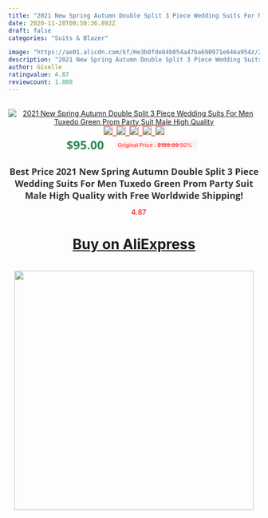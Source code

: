 ```yaml
---
title: "2021 New Spring Autumn Double Split 3 Piece Wedding Suits For Men Tuxedo Green Prom Party Suit Male High Quality"
date: 2020-11-28T08:50:36.892Z
draft: false
categories: "Suits & Blazer"

image: "https://ae01.alicdn.com/kf/He3b0fde84b054a47ba690971e646a954z/2021-New-Spring-Autumn-Double-Split-3-Piece-Wedding-Suits-For-Men-Tuxedo-Green-Prom-Party.jpg"
description: "2021 New Spring Autumn Double Split 3 Piece Wedding Suits For Men Tuxedo Green Prom Party Suit Male High Quality"
author: Giselle
ratingvalue: 4.87
reviewcount: 1.888
---
```

<br>
<div style="text-align: center;">
<a href="https://s.click.aliexpress.com/e/_9R5hYv" target="_blank" rel="nofollow noopener noreferrer"><img alt="2021 New Spring Autumn Double Split 3 Piece Wedding Suits For Men Tuxedo Green Prom Party Suit Male High Quality" class="magnifier-image" src="https://ae01.alicdn.com/kf/He3b0fde84b054a47ba690971e646a954z/2021-New-Spring-Autumn-Double-Split-3-Piece-Wedding-Suits-For-Men-Tuxedo-Green-Prom-Party.jpg_640x640.jpg">
<br>
<img style="border:1px solid salmon" src="https://ae01.alicdn.com/kf/He3b0fde84b054a47ba690971e646a954z/2021-New-Spring-Autumn-Double-Split-3-Piece-Wedding-Suits-For-Men-Tuxedo-Green-Prom-Party.jpg_120x120.jpg">&nbsp;&nbsp;<img style="border:1px solid salmon" src="https://ae01.alicdn.com/kf/Hfc8849b30edf4ea6b86d292c48d8e515J/2021-New-Spring-Autumn-Double-Split-3-Piece-Wedding-Suits-For-Men-Tuxedo-Green-Prom-Party.jpg_120x120.jpg">&nbsp;&nbsp;<img style="border:1px solid salmon" src="https://ae01.alicdn.com/kf/Hf85960c09eaf4e38b894b74997fd05bar/2021-New-Spring-Autumn-Double-Split-3-Piece-Wedding-Suits-For-Men-Tuxedo-Green-Prom-Party.jpg_120x120.jpg">&nbsp;&nbsp;<img style="border:1px solid salmon" src="https://ae01.alicdn.com/kf/H9eea241a9341476abaae53a44fd4586b0/2021-New-Spring-Autumn-Double-Split-3-Piece-Wedding-Suits-For-Men-Tuxedo-Green-Prom-Party.jpg_120x120.jpg">&nbsp;&nbsp;<img style="border:1px solid salmon" src="https://ae01.alicdn.com/kf/H95e4d689f65b4ac0b4f1828a8be4cab62/2021-New-Spring-Autumn-Double-Split-3-Piece-Wedding-Suits-For-Men-Tuxedo-Green-Prom-Party.jpg_120x120.jpg"></a></div><br0>
<div style="text-align: center;"><span style="background-color: white; border: 0px; box-sizing: border-box; color: seagreen; display: inline-block; font-family: &quot;open sans&quot; , &quot;arial&quot; , &quot;helvetica&quot; , sans-serif , &quot;heiti&quot;; font-size: 24px; font-stretch: inherit; font-weight: 700; line-height: inherit; margin: 0px 10px 0px 0px; padding: 0px; vertical-align: middle;">$95.00 </span>
<span style="background: rgb(255 , 241 , 241); border-radius: 3px; border: 0px; box-sizing: border-box; color: #ff4747; display: inline-block; font-family: inherit; font-size: 12px; font-stretch: inherit; font-style: inherit; font-variant: inherit; font-weight: 600; line-height: inherit; margin: 0px; padding: 2px 5px; transform: scale(0.9); vertical-align: middle;">Original Price : <b style="text-decoration: line-through;">$189.99 </b> 50%&nbsp;&nbsp;</span></div>
<h1 style="color: #333333; display: inline-block; font-family: &quot;open sans&quot; , &quot;arial&quot; , &quot;helvetica&quot; , sans-serif , &quot;heiti&quot;; font-size: 18px; font-stretch: inherit; font-weight: 700; text-align: center;">Best Price 2021 New Spring Autumn Double Split 3 Piece Wedding Suits For Men Tuxedo Green Prom Party Suit Male High Quality with Free Worldwide Shipping!</h1>
<div style="color: #ff4747; text-align: center;">
<img src="https://4.bp.blogspot.com/-M0ZcTcb-5uY/XleCXlxnR4I/AAAAAAAAAEc/OrjgMkXV1oMQFaCRZj5HQwOCBcu3w1FegCPcBGAYYCw/s1600/star.png" style="height: 15px;">&nbsp;<b>4.87</b></div>
<div class="button_cont" align="center"><a class="buynow_a" href="https://s.click.aliexpress.com/e/_9R5hYv" target="_blank" rel="nofollow noopener noreferrer"><H1>Buy on AliExpress</H1></a></div><br>
<div class="separator" style="clear: both; text-align: center;">
<img src="https://lh3.googleusercontent.com/-pTy5HemUv9M/XlePHvY0dAI/AAAAAAAAAE4/0nX5iRUoIWY8eMW9Dpxeirr157OZliDIgCLcBGAsYHQ/s1600/badge.gif" width="480">
</div>
